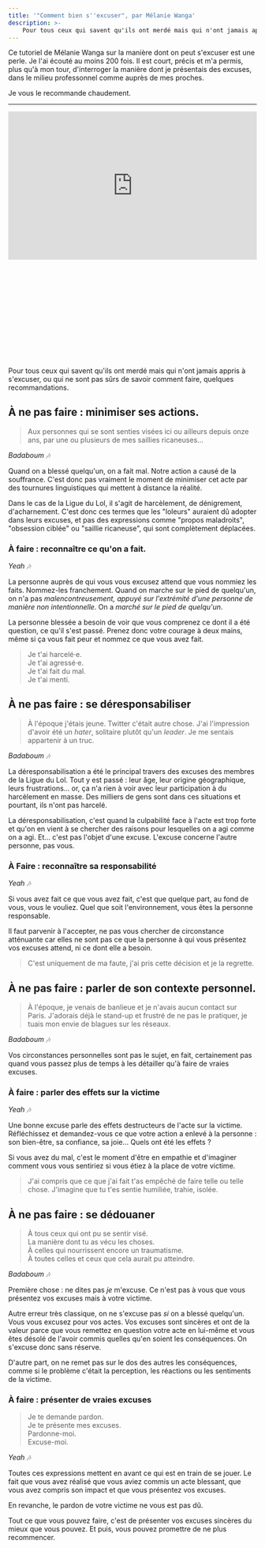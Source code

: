 ```yaml
---
title: '"Comment bien s''excuser", par Mélanie Wanga'
description: >-
    Pour tous ceux qui savent qu'ils ont merdé mais qui n'ont jamais appris à s'excuser, ou qui ne sont pas sûrs de savoir comment faire, quelques recommandations.
---
```


Ce tutoriel de Mélanie Wanga sur la manière dont on peut s'excuser est une perle. Je l'ai écouté au moins 200 fois. Il est court, précis et m'a permis, plus qu'à mon tour, d'interroger la manière dont je présentais des excuses, dans le milieu professonnel comme auprès de mes proches.

Je vous le recommande chaudement.

---

<div class="videoWrapper" style="padding-bottom: 40%;">
<iframe loading="lazy" title="Tuto - Comment bien s&#x27;excuser" width="100%" height="300" scrolling="no" frameborder="no" allow="autoplay" src="https://w.soundcloud.com/player/?url=https%3A//api.soundcloud.com/tracks/575893209&color=%23ff5500&auto_play=false&hide_related=false&show_comments=true&show_user=true&show_reposts=false&show_teaser=true&visual=true"></iframe>
</div>

Pour tous ceux qui savent qu'ils ont merdé mais qui n'ont jamais appris à s'excuser, ou qui ne sont pas sûrs de savoir comment faire, quelques recommandations.

## À ne pas faire : minimiser ses actions.

> Aux personnes qui se sont senties visées ici ou ailleurs depuis onze ans, par une ou plusieurs de mes saillies ricaneuses…

<i aria-hidden>Badaboum 🎶</i>

Quand on a blessé quelqu'un, on a fait mal. Notre action a causé de la souffrance. C'est donc pas vraiment le moment de minimiser cet acte par des tournures linguistiques qui mettent à distance la réalité.

Dans le cas de la Ligue du Lol, il s'agit de harcèlement, de dénigrement, d'acharnement. C'est donc ces termes que les "loleurs" auraient dû adopter dans leurs excuses, et pas des expressions comme "propos maladroits", "obsession ciblée" ou "saillie ricaneuse", qui sont complètement déplacées.

### À faire : reconnaître ce qu'on a fait.

<i aria-hidden>Yeah 🎶</i>

La personne auprès de qui vous vous excusez attend que vous nommiez les faits. Nommez-les franchement. Quand on marche sur le pied de quelqu'un, on n'a pas _malencontreusement, appuyé sur l'extrémité d'une personne de manière non intentionnelle_. On a _marché sur le pied de quelqu'un_.

La personne blessée a besoin de voir que vous comprenez ce dont il a été question, ce qu'il s'est passé. Prenez donc votre courage à deux mains, même si ça vous fait peur et nommez ce que vous avez fait.

> Je t'ai harcelé·e.  
> Je t'ai agressé·e.  
> Je t'ai fait du mal.  
> Je t'ai menti.

## À ne pas faire : se déresponsabiliser

> À l'époque j'étais jeune. Twitter c'était autre chose. J'ai l'impression d'avoir été un _hater_, solitaire plutôt qu'un _leader_. Je me sentais appartenir à un truc.

<i aria-hidden>Badaboum 🎶</i>

La déresponsabilisation a été le principal travers des excuses des membres de la Ligue du Lol. Tout y est passé : leur âge, leur origine géographique, leurs frustrations… or, ça n'a rien à voir avec leur participation à du harcèlement en masse. Des milliers de gens sont dans ces situations et pourtant, ils n'ont pas harcelé.

La déresponsabilisation, c'est quand la culpabilité face à l'acte est trop forte et qu'on en vient à se chercher des raisons pour lesquelles on a agi comme on a agi. Et… c'est pas l'objet d'une excuse. L'excuse concerne l'autre personne, pas vous.

### À Faire : reconnaître sa responsabilité

<i aria-hidden>Yeah 🎶</i>

Si vous avez fait ce que vous avez fait, c'est que quelque part, au fond de vous, vous le vouliez. Quel que soit l'environnement, vous êtes la personne responsable.

Il faut parvenir à l'accepter, ne pas vous chercher de circonstance atténuante car elles ne sont pas ce que la personne à qui vous présentez vos excuses attend, ni ce dont elle a besoin.

> C'est uniquement de ma faute, j'ai pris cette décision et je la regrette.

## À ne pas faire : parler de son contexte personnel.

> À l'époque, je venais de banlieue et je n'avais aucun contact sur Paris. J'adorais déjà le stand-up et frustré de ne pas le pratiquer, je tuais mon envie de blagues sur les réseaux.

<i aria-hidden>Badaboum 🎶</i>

Vos circonstances personnelles sont pas le sujet, en fait, certainement pas quand vous passez plus de temps à les détailler qu'à faire de vraies excuses.

### À faire : parler des effets sur la victime

<i aria-hidden>Yeah 🎶</i>

Une bonne excuse parle des effets destructeurs de l'acte sur la victime. Réfléchissez et demandez-vous ce que votre action a enlevé à la personne : son bien-être, sa confiance, sa joie… Quels ont été les effets ?

Si vous avez du mal, c'est le moment d'être en empathie et d'imaginer comment vous vous sentiriez si vous étiez à la place de votre victime.

> J'ai compris que ce que j'ai fait t'as empêché de faire telle ou telle chose. J'imagine que tu t'es sentie humiliée, trahie, isolée.

## À ne pas faire : se dédouaner

> À tous ceux qui ont pu se sentir visé.  
> La manière dont tu as vécu les choses.  
> À celles qui nourrissent encore un traumatisme.  
> À toutes celles et ceux que cela aurait pu atteindre.

<i aria-hidden>Badaboum 🎶</i>

Première chose : ne dites pas _je_ m'excuse. Ce n'est pas à vous que vous présentez vos excuses mais à votre victime.

Autre erreur très classique, on ne s'excuse pas _si_ on a blessé quelqu'un. Vous vous excusez pour vos actes. Vos excuses sont sincères et ont de la valeur parce que vous remettez en question votre acte en lui-même et vous êtes désolé de l'avoir commis quelles qu'en soient les conséquences. On s'excuse donc sans réserve.

D'autre part, on ne remet pas sur le dos des autres les conséquences, comme si le problème c'était la perception, les réactions ou les sentiments de la victime.

### À faire : présenter de vraies excuses

> Je te demande pardon.  
> Je te présente mes excuses.  
> Pardonne-moi.  
> Excuse-moi.

<i aria-hidden>Yeah 🎶</i>

Toutes ces expressions mettent en avant ce qui est en train de se jouer. Le fait que vous avez réalisé que vous aviez commis un acte blessant, que vous avez compris son impact et que vous présentez vos excuses.

En revanche, le pardon de votre victime ne vous est pas dû.

Tout ce que vous pouvez faire, c'est de présenter vos excuses sincères du mieux que vous pouvez. Et puis, vous pouvez promettre de ne plus recommencer.
